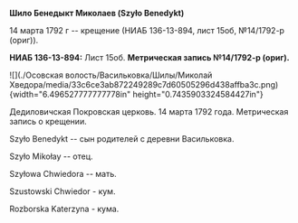 **Шило Бенедыкт Миколаев (Szyło Benedykt)**

14 марта 1792 г -- крещение (НИАБ 136-13-894, лист 15об, №14/1792-р
(ориг)).

**НИАБ 136-13-894:** Лист 15об. **Метрическая запись №14/1792-р
(ориг).**

![](./Осовская волость/Васильковка/Шилы/Миколай Хведора/media/33c6ce3ab872249289c7d60505296d438affba3c.png){width="6.496527777777778in"
height="0.7435903324584427in"}

Дедиловичская Покровская церковь. 14 марта 1792 года. Метрическая запись
о крещении.

Szyło Benedykt -- сын родителей с деревни Васильковка.

Szyło Mikołay -- отец.

Szyłowa Chwiedora -- мать.

Szustowski Chwiedor - кум.

Rozborska Katerzyna - кума.
